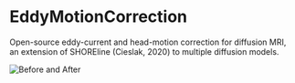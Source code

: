 # EddyMotionCorrection

Open-source eddy-current and head-motion correction for diffusion MRI, an extension of SHOREline (Cieslak, 2020) to multiple diffusion models.

![Before and After](docs/assets/emc_reg.gif)
